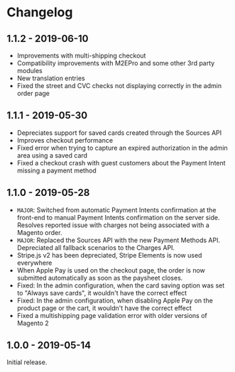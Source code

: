 # Changelog

## 1.1.2 - 2019-06-10

- Improvements with multi-shipping checkout
- Compatibility improvements with M2EPro and some other 3rd party modules
- New translation entries
- Fixed the street and CVC checks not displaying correctly in the admin order page

## 1.1.1 - 2019-05-30

- Depreciates support for saved cards created through the Sources API
- Improves checkout performance
- Fixed error when trying to capture an expired authorization in the admin area using a saved card
- Fixed a checkout crash with guest customers about the Payment Intent missing a payment method

## 1.1.0 - 2019-05-28

- `MAJOR`: Switched from automatic Payment Intents confirmation at the front-end to manual Payment Intents confirmation on the server side. Resolves reported issue with charges not being associated with a Magento order.
- `MAJOR`: Replaced the Sources API with the new Payment Methods API. Depreciated all fallback scenarios to the Charges API.
- Stripe.js v2 has been depreciated, Stripe Elements is now used everywhere
- When Apple Pay is used on the checkout page, the order is now submitted automatically as soon as the paysheet closes.
- Fixed: In the admin configuration, when the card saving option was set to "Always save cards", it wouldn't have the correct effect
- Fixed: In the admin configuration, when disabling Apple Pay on the product page or the cart, it wouldn't have the correct effect
- Fixed a multishipping page validation error with older versions of Magento 2

## 1.0.0 - 2019-05-14

Initial release.
